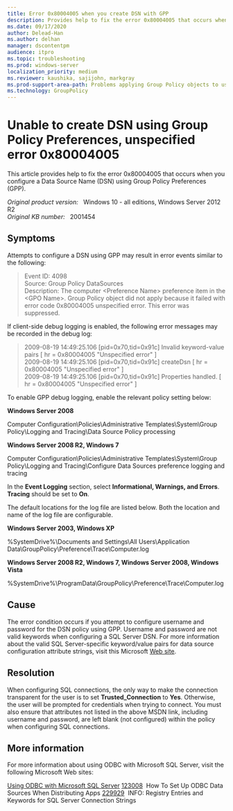 ```yaml
---
title: Error 0x80004005 when you create DSN with GPP
description: Provides help to fix the error 0x80004005 that occurs when you configure a Data Source Name (DSN) using Group Policy Preferences (GPP).
ms.date: 09/17/2020
author: Delead-Han
ms.author: delhan
manager: dscontentpm
audience: itpro
ms.topic: troubleshooting
ms.prod: windows-server
localization_priority: medium
ms.reviewer: kaushika, sajijohn, markgray
ms.prod-support-area-path: Problems applying Group Policy objects to users or computers
ms.technology: GroupPolicy
---
```

# Unable to create DSN using Group Policy Preferences, unspecified error 0x80004005

This article provides help to fix the error 0x80004005 that occurs when you configure a Data Source Name (DSN) using Group Policy Preferences (GPP).

_Original product version:_ &nbsp; Windows 10 - all editions, Windows Server 2012 R2  
_Original KB number:_ &nbsp; 2001454

## Symptoms

Attempts to configure a DSN using GPP may result in error events similar to the following:

> Event ID: 4098  
Source: Group Policy DataSources  
Description: The computer \<Preference Name> preference item in the \<GPO Name>. Group Policy object did not apply because it failed with error code 0x80004005 unspecified error. This error was suppressed. 

If client-side debug logging is enabled, the following error messages may be recorded in the debug log:

> 2009-08-19 14:49:25.106 [pid=0x70,tid=0x91c] Invalid keyword-value pairs [ hr = 0x80004005 "Unspecified error" ]  
2009-08-19 14:49:25.106 [pid=0x70,tid=0x91c] createDsn [ hr = 0x80004005 "Unspecified error" ]  
2009-08-19 14:49:25.106 [pid=0x70,tid=0x91c] Properties handled. [ hr = 0x80004005 "Unspecified error" ]

To enable GPP debug logging, enable the relevant policy setting below:

**Windows Server 2008**  

Computer Configuration\Policies\Administrative Templates\System\Group Policy\Logging and Tracing\Data Source Policy processing

**Windows Server 2008 R2, Windows 7**  

Computer Configuration\Policies\Administrative Templates\System\Group Policy\Logging and Tracing\Configure Data Sources preference logging and tracing

In the **Event Logging** section, select **Informational, Warnings, and Errors**. **Tracing** should be set to **On**.

The default locations for the log file are listed below. Both the location and name of the log file are configurable.

**Windows Server 2003, Windows XP**  

%SystemDrive%\Documents and Settings\All Users\Application Data\GroupPolicy\Preference\Trace\Computer.log

**Windows Server 2008 R2, Windows 7, Windows Server 2008, Windows Vista**  

%SystemDrive%\ProgramData\GroupPolicy\Preference\Trace\Computer.log 

## Cause

The error condition occurs if you attempt to configure username and password for the DSN policy using GPP. Username and password are not valid keywords when configuring a SQL Server DSN.
For more information about the valid SQL Server-specific keyword/value pairs for data source configuration attribute strings, visit this Microsoft [Web site](https://msdn.microsoft.com/library/aa177860%28SQL.80%29.aspx).

## Resolution

When configuring SQL connections, the only way to make the connection transparent for the user is to set **Trusted_Connection** to **Yes**. Otherwise, the user will be prompted for credentials when trying to connect.
You must also ensure that attributes not listed in the above MSDN link, including username and password, are left blank (not configured) within the policy when configuring SQL connections.

## More information

For more information about using ODBC with Microsoft SQL Server, visit the following Microsoft Web sites:

[Using ODBC with Microsoft SQL Server](/previous-versions/ms811006(v=msdn.10))
[123008](https://support.microsoft.com/kb/123008)  How To Set Up ODBC Data Sources When Distributing Apps
[229929](https://support.microsoft.com/kb/229929)  INFO: Registry Entries and Keywords for SQL Server Connection Strings
